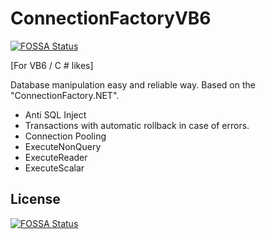 # ConnectionFactoryVB6
[![FOSSA Status](https://app.fossa.io/api/projects/git%2Bgithub.com%2Fafernandes%2FConnectionFactoryVB6.svg?type=shield)](https://app.fossa.io/projects/git%2Bgithub.com%2Fafernandes%2FConnectionFactoryVB6?ref=badge_shield)


[For VB6 / C # likes]

Database manipulation easy and reliable way.
Based on the "ConnectionFactory.NET".

- Anti SQL Inject
- Transactions with automatic rollback in case of errors.
- Connection Pooling
- ExecuteNonQuery
- ExecuteReader
- ExecuteScalar


## License
[![FOSSA Status](https://app.fossa.io/api/projects/git%2Bgithub.com%2Fafernandes%2FConnectionFactoryVB6.svg?type=large)](https://app.fossa.io/projects/git%2Bgithub.com%2Fafernandes%2FConnectionFactoryVB6?ref=badge_large)